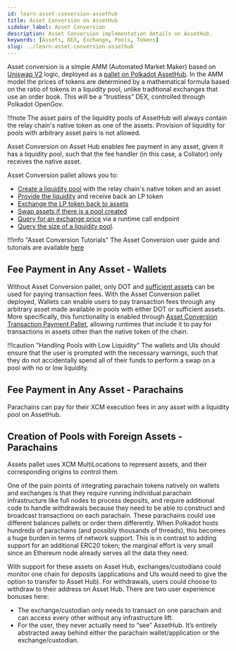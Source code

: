 ```yaml
---
id: learn-asset-conversion-assethub
title: Asset Conversion on AssetHub
sidebar_label: Asset Conversion
description: Asset Conversion implementation details on AssetHub.
keywords: [Assets, DEX, Exchange, Pools, Tokens]
slug: ../learn-asset-conversion-assethub
---
```


Asset conversion is a simple AMM (Automated Market Maker) based on
[Uniswap V2](https://github.com/Uniswap/v2-core) logic, deployed as a
[pallet on Polkadot AssetHub](https://github.com/paritytech/polkadot-sdk/tree/master/substrate/frame/asset-conversion).
In the AMM model the prices of tokens are determined by a mathematical formula based on the ratio of
tokens in a liquidity pool, unlike traditional exchanges that use an order book. This will be a
“trustless” DEX, controlled through Polkadot OpenGov.

!!!note
    The asset pairs of the liquidity pools of AssetHub will always contain the relay chain's native token as one of the assets. Provision of liquidity for pools with arbitrary asset pairs is not allowed.

Asset Conversion on Asset Hub enables fee payment in any asset, given it has a liquidity pool, such
that the fee handler (in this case, a Collator) only receives the native asset.

Asset Conversion pallet allows you to:

- [Create a liquidity pool](https://docs.rs/pallet-asset-conversion/latest/pallet_asset_conversion/pallet/struct.Pallet.html#method.create_pool)
  with the relay chain's native token and an asset
- [Provide the liquidity](https://docs.rs/pallet-asset-conversion/latest/pallet_asset_conversion/pallet/struct.Pallet.html#method.add_liquidity)
  and receive back an LP token
- [Exchange the LP token back to assets](https://docs.rs/pallet-asset-conversion/latest/pallet_asset_conversion/pallet/struct.Pallet.html#method.remove_liquidity)
- [Swap assets if there is a pool created](https://docs.rs/pallet-asset-conversion/latest/pallet_asset_conversion/pallet/struct.Pallet.html#method.swap_exact_tokens_for_tokens)
- [Query for an exchange price](https://docs.rs/pallet-asset-conversion/latest/pallet_asset_conversion/trait.AssetConversionApi.html#method.quote_price_exact_tokens_for_tokens)
  via a runtime call endpoint
- [Query the size of a liquidity pool](https://docs.rs/pallet-asset-conversion/latest/pallet_asset_conversion/trait.AssetConversionApi.html#method.get_reserves).

!!!info "Asset Conversion Tutorials"
    The Asset Conversion user guide and tutorials are available [here](./learn-guides-asset-conversion.md)

## Fee Payment in Any Asset - Wallets

Without Asset Conversion pallet, only DOT and
[sufficient assets](./learn-assets.md#sufficient-assets) can be used for paying transaction fees.
With the Asset Conversion pallet deployed, Wallets can enable users to pay transaction fees through
any arbitrary asset made available in pools with either DOT or sufficient assets. More specifically,
this functionality is enabled through
[Asset Conversion Transaction Payment Pallet](https://github.com/paritytech/polkadot-sdk/tree/cdc8d197e6d487ef54f7e16767b5c1ab041c8b10/substrate/frame/transaction-payment/asset-conversion-tx-payment),
allowing runtimes that include it to pay for transactions in assets other than the native token of
the chain.

!!!caution "Handling Pools with Low Liquidity"
    The wallets and UIs should ensure that the user is prompted with the necessary warnings, such that they do not accidentally spend all of their funds to perform a swap on a pool with no or low liquidity.

## Fee Payment in Any Asset - Parachains

Parachains can pay for their XCM execution fees in any asset with a liquidity pool on AssetHub.

## Creation of Pools with Foreign Assets - Parachains

Assets pallet uses XCM MultiLocations to represent assets, and their corresponding origins to
control them.

One of the pain points of integrating parachain tokens natively on wallets and exchanges is that
they require running individual parachain infrastructure like full nodes to process deposits, and
require additional code to handle withdrawals because they need to be able to construct and
broadcast transactions on each parachain. These parachains could use different balances pallets or
order them differently. When Polkadot hosts hundreds of parachains (and possibly thousands of
threads), this becomes a huge burden in terms of network support. This is in contrast to adding
support for an additional ERC20 token; the marginal effort is very small since an Ethereum node
already serves all the data they need.

With support for these assets on Asset Hub, exchanges/custodians could monitor one chain for
deposits (applications and UIs would need to give the option to transfer to Asset Hub). For
withdrawals, users could choose to withdraw to their address on Asset Hub. There are two user
experience bonuses here:

- The exchange/custodian only needs to transact on one parachain and can access every other without
  any infrastructure lift.
- For the user, they never actually need to “see” AssetHub. It’s entirely abstracted away behind
  either the parachain wallet/application or the exchange/custodian.

